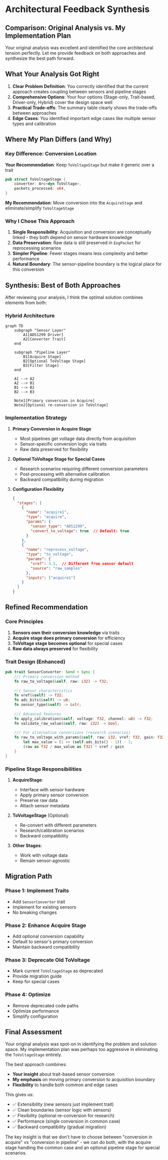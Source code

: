 # Architectural Feedback Synthesis

## Comparison: Original Analysis vs. My Implementation Plan

Your original analysis was excellent and identified the core architectural tension perfectly. Let me provide feedback on both approaches and synthesize the best path forward.

## What Your Analysis Got Right

1. **Clear Problem Definition**: You correctly identified that the current approach creates coupling between sensors and pipeline stages
2. **Comprehensive Options**: Your four options (Stage-only, Trait-based, Driver-only, Hybrid) cover the design space well
3. **Practical Trade-offs**: The summary table clearly shows the trade-offs between approaches
4. **Edge Cases**: You identified important edge cases like multiple sensor types and calibration

## Where My Plan Differs (and Why)

### Key Difference: Conversion Location

**Your Recommendation**: Keep `ToVoltageStage` but make it generic over a trait
```rust
pub struct ToVoltageStage {
    converter: Arc<dyn ToVoltage>,
    packets_processed: u64,
}
```

**My Recommendation**: Move conversion into the `AcquireStage` and eliminate/simplify `ToVoltageStage`

### Why I Chose This Approach

1. **Single Responsibility**: Acquisition and conversion are conceptually linked - they both depend on sensor hardware knowledge
2. **Data Preservation**: Raw data is still preserved in `EegPacket` for reprocessing scenarios
3. **Simpler Pipeline**: Fewer stages means less complexity and better performance
4. **Natural Boundary**: The sensor-pipeline boundary is the logical place for this conversion

## Synthesis: Best of Both Approaches

After reviewing your analysis, I think the optimal solution combines elements from both:

### Hybrid Architecture

```mermaid
graph TD
    subgraph "Sensor Layer"
        A1[ADS1299 Driver]
        A2[Converter Trait]
    end
    
    subgraph "Pipeline Layer"
        B1[Acquire Stage]
        B2[Optional ToVoltage Stage]
        B3[Filter Stage]
    end
    
    A1 --> A2
    A2 --> B1
    B1 --> B2
    B2 --> B3
    
    Note1[Primary conversion in Acquire]
    Note2[Optional re-conversion in ToVoltage]
```

### Implementation Strategy

1. **Primary Conversion in Acquire Stage**
   - Most pipelines get voltage data directly from acquisition
   - Sensor-specific conversion logic via traits
   - Raw data preserved for flexibility

2. **Optional ToVoltage Stage for Special Cases**
   - Research scenarios requiring different conversion parameters
   - Post-processing with alternative calibration
   - Backward compatibility during migration

3. **Configuration Flexibility**
   ```json
   {
     "stages": [
       {
         "name": "acquire1",
         "type": "acquire",
         "params": {
           "sensor_type": "ADS1299",
           "convert_to_voltage": true  // Default: true
         }
       },
       {
         "name": "reprocess_voltage",
         "type": "to_voltage", 
         "params": {
           "vref": 3.3,  // Different from sensor default
           "source": "raw_samples"
         },
         "inputs": ["acquire1"]
       }
     ]
   }
   ```

## Refined Recommendation

### Core Principles
1. **Sensors own their conversion knowledge** via traits
2. **Acquire stage does primary conversion** for efficiency
3. **ToVoltage stage becomes optional** for special cases
4. **Raw data always preserved** for flexibility

### Trait Design (Enhanced)
```rust
pub trait SensorConverter: Send + Sync {
    /// Primary conversion method
    fn raw_to_voltage(&self, raw: i32) -> f32;
    
    /// Sensor characteristics
    fn vref(&self) -> f32;
    fn adc_bits(&self) -> u8;
    fn sensor_type(&self) -> &str;
    
    /// Advanced features
    fn apply_calibration(&self, voltage: f32, channel: u8) -> f32;
    fn validate_raw_value(&self, raw: i32) -> bool;
    
    /// For alternative conversions (research scenarios)
    fn raw_to_voltage_with_params(&self, raw: i32, vref: f32, gain: f32) -> f32{
        let max_value = (1 << (self.adc_bits() - 1)) - 1;
        (raw as f32 / max_value as f32) * vref / gain
    }
}
```

### Pipeline Stage Responsibilities

1. **AcquireStage**: 
   - Interface with sensor hardware
   - Apply primary sensor conversion
   - Preserve raw data
   - Attach sensor metadata

2. **ToVoltageStage** (Optional):
   - Re-convert with different parameters
   - Research/calibration scenarios
   - Backward compatibility

3. **Other Stages**: 
   - Work with voltage data
   - Remain sensor-agnostic

## Migration Path

### Phase 1: Implement Traits
- Add `SensorConverter` trait
- Implement for existing sensors
- No breaking changes

### Phase 2: Enhance Acquire Stage
- Add optional conversion capability
- Default to sensor's primary conversion
- Maintain backward compatibility

### Phase 3: Deprecate Old ToVoltage
- Mark current `ToVoltageStage` as deprecated
- Provide migration guide
- Keep for special cases

### Phase 4: Optimize
- Remove deprecated code paths
- Optimize performance
- Simplify configuration

## Final Assessment

Your original analysis was spot-on in identifying the problem and solution space. My implementation plan was perhaps too aggressive in eliminating the `ToVoltageStage` entirely. 

The best approach combines:
- **Your insight** about trait-based sensor conversion
- **My emphasis** on moving primary conversion to acquisition boundary
- **Flexibility** to handle both common and edge cases

This gives us:
- ✅ Extensibility (new sensors just implement trait)
- ✅ Clean boundaries (sensor logic with sensors)
- ✅ Flexibility (optional re-conversion for research)
- ✅ Performance (single conversion in common case)
- ✅ Backward compatibility (gradual migration)

The key insight is that we don't have to choose between "conversion in acquire" vs "conversion in pipeline" - we can do both, with the acquire stage handling the common case and an optional pipeline stage for special scenarios.